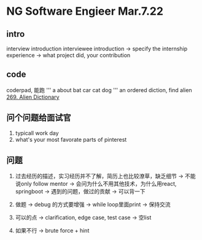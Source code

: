 # NG Software Engieer Mar.7.22
## intro
interview introduction
interviewee introduction
-> specify the internship experience
    -> what project did, your contribution

## code
coderpad, 能跑
'''
a
about
bat
car
cat
dog
'''
an ordered diction, find alien
[269. Alien Dictionary](https://leetcode.com/problems/alien-dictionary/)

## 问个问题给面试官
1. typicall work day
2. what's your most favorate parts of pinterest

## 问题
1. 过去经历的描述，实习经历并不了解，简历上也比较潦草，缺乏细节
   -> 不能说only follow mentor
   -> 会问为什么不用其他技术，为什么用react, springboot
        -> 遇到的问题，做过的贡献
        -> 可以背一下
2. 做题
   -> debug 的方式要增强
    -> while loop里面print
    -> 保持交流

3. 可以的点
   -> clarification, edge case, test case
    -> 空list

4. 如果不行
    -> brute force + hint